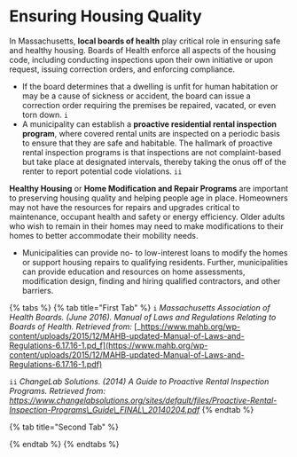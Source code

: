 # Ensuring Housing Quality

In Massachusetts, **local boards of health** play critical role in ensuring safe and healthy housing. Boards of Health enforce all aspects of the housing code, including conducting inspections upon their own initiative or upon request, issuing correction orders, and enforcing compliance. 

* If the board determines that a dwelling is unfit for human habitation or may be a cause of sickness or accident, the board can issue a correction order requiring the premises be repaired, vacated, or even torn down. `i`
* A municipality can establish a **proactive residential rental inspection program**, where covered rental units are inspected on a periodic basis to ensure that they are safe and habitable. The hallmark of proactive rental inspection programs is that inspections are not complaint-based but take place at designated intervals, thereby taking the onus off of the renter to report potential code violations. `ii`

**Healthy Housing** or **Home Modification and Repair Programs** are important to preserving housing quality and helping people age in place. Homeowners may not have the resources for repairs and upgrades critical to maintenance, occupant health and safety or energy efficiency. Older adults who wish to remain in their homes may need to make modifications to their homes to better accommodate their mobility needs.

* Municipalities can provide no- to low-interest loans to modify the homes or support housing repairs to qualifying residents. Further, municipalities can provide education and resources on home assessments, modification design, finding and hiring qualified contractors, and other barriers.

{% tabs %}
{% tab title="First Tab" %}
`i` _Massachusetts Association of Health Boards. \(June 2016\). Manual of Laws and Regulations Relating to Boards of Health. Retrieved from:_ [_https://www.mahb.org/wp-content/uploads/2015/12/MAHB-updated-Manual-of-Laws-and-Regulations-6.17.16-1.pd_f](https://www.mahb.org/wp-content/uploads/2015/12/MAHB-updated-Manual-of-Laws-and-Regulations-6.17.16-1.pdf)

`ii` _ChangeLab Solutions. \(2014\) A Guide to Proactive Rental Inspection Programs. Retrieved from: https://www.changelabsolutions.org/sites/default/files/Proactive-Rental-Inspection-Programs\_Guide\_FINAL\_20140204.pdf_
{% endtab %}

{% tab title="Second Tab" %}

{% endtab %}
{% endtabs %}

